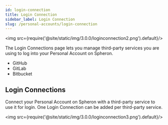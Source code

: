 ```yaml
---
id: login-connection
title: Login Connection
sidebar_label: Login Connection
slug: /personal-accounts/login-connection
---
```


<img src={require('@site/static/img/3.0.0/loginconnection2.png').default}/>

The Login Connections page lets you manage third-party services you are using to log into your Personal Account on Spheron.

- GitHub
- GitLab
- Bitbucket

## Login Connections

Connect your Personal Account on Spheron with a third-party service to use it for login. One Login Connection can be added per third-party service.

<img src={require('@site/static/img/3.0.0/loginconnection3.png').default}/>
